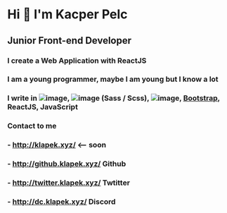 # Hi 👋 I'm Kacper Pelc

## Junior Front-end Developer
### I create a Web Application with ReactJS
### I am a young programmer, maybe I am young but I know a lot
### I write in ![image](https://user-images.githubusercontent.com/88326291/170777315-d04eb909-8a3a-4383-8489-2c883c9c9358.png), ![image](https://user-images.githubusercontent.com/88326291/170777343-9d32c611-f563-4865-93ae-3179af38fdf7.png) (Sass / Scss), ![image](https://user-images.githubusercontent.com/88326291/170777365-68b69a34-8482-4e5c-8479-37f4d824e108.png), [Bootstrap](https://user-images.githubusercontent.com), ReactJS, JavaScript

### Contact to me
### - http://klapek.xyz/ <-- soon
### - http://github.klapek.xyz/ Github
### - http://twitter.klapek.xyz/ Twtitter
### - http://dc.klapek.xyz/ Discord

